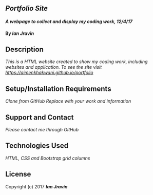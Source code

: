 ## _Portfolio Site_

#### _A webpage to collect and display my coding work, 12/4/17_

#### By _**Ian Jravin**_

## Description

_This is a HTML website created to show my coding work, including websites and application. To see the site visit https://aimenkhakwani.github.io/portfolio_

## Setup/Installation Requirements

*Clone from GitHub*
*Replace with your work and information*

## Support and Contact

_Please contact me through GitHub_

## Technologies Used

_HTML, CSS and Bootstrap grid columns_

## License

Copyright (c) 2017 **_Ian Jravin_**
